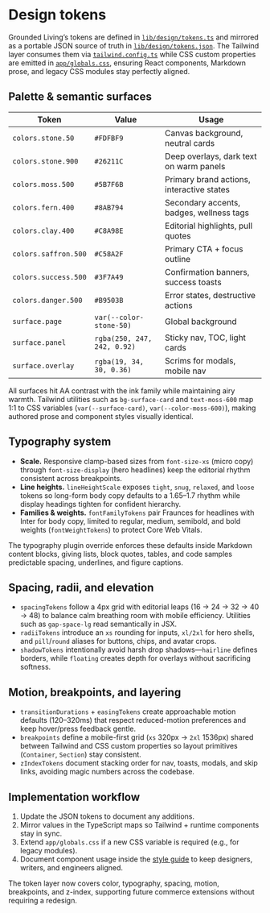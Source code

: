 # Design tokens

Grounded Living’s tokens are defined in [`lib/design/tokens.ts`](../../lib/design/tokens.ts) and mirrored as a portable
JSON source of truth in [`lib/design/tokens.json`](../../lib/design/tokens.json). The Tailwind layer consumes them via
[`tailwind.config.ts`](../../tailwind.config.ts) while CSS custom properties are emitted in
[`app/globals.css`](../../app/globals.css), ensuring React components, Markdown prose, and legacy CSS modules stay
perfectly aligned.

## Palette & semantic surfaces

| Token | Value | Usage |
| --- | --- | --- |
| `colors.stone.50` | `#FDFBF9` | Canvas background, neutral cards |
| `colors.stone.900` | `#26211C` | Deep overlays, dark text on warm panels |
| `colors.moss.500` | `#5B7F6B` | Primary brand actions, interactive states |
| `colors.fern.400` | `#8AB794` | Secondary accents, badges, wellness tags |
| `colors.clay.400` | `#C8A98E` | Editorial highlights, pull quotes |
| `colors.saffron.500` | `#C58A2F` | Primary CTA + focus outline |
| `colors.success.500` | `#3F7A49` | Confirmation banners, success toasts |
| `colors.danger.500` | `#B9503B` | Error states, destructive actions |
| `surface.page` | `var(--color-stone-50)` | Global background |
| `surface.panel` | `rgba(250, 247, 242, 0.92)` | Sticky nav, TOC, light cards |
| `surface.overlay` | `rgba(19, 34, 30, 0.36)` | Scrims for modals, mobile nav |

All surfaces hit AA contrast with the ink family while maintaining airy warmth. Tailwind utilities such as `bg-surface-card`
and `text-moss-600` map 1:1 to CSS variables (`var(--surface-card)`, `var(--color-moss-600)`), making authored
prose and component styles visually identical.

## Typography system

- **Scale.** Responsive clamp-based sizes from `font-size-xs` (micro copy) through `font-size-display` (hero headlines) keep
  the editorial rhythm consistent across breakpoints.
- **Line heights.** `lineHeightScale` exposes `tight`, `snug`, `relaxed`, and `loose` tokens so long-form body copy defaults
  to a 1.65–1.7 rhythm while display headings tighten for confident hierarchy.
- **Families & weights.** `fontFamilyTokens` pair Fraunces for headlines with Inter for body copy, limited to regular,
  medium, semibold, and bold weights (`fontWeightTokens`) to protect Core Web Vitals.

The typography plugin override enforces these defaults inside Markdown content blocks, giving lists, block quotes, tables,
and code samples predictable spacing, underlines, and figure captions.

## Spacing, radii, and elevation

- `spacingTokens` follow a 4px grid with editorial leaps (16 → 24 → 32 → 40 → 48) to balance calm breathing room with
  mobile efficiency. Utilities such as `gap-space-lg` read semantically in JSX.
- `radiiTokens` introduce an `xs` rounding for inputs, `xl/2xl` for hero shells, and `pill`/`round` aliases for buttons,
  chips, and avatar crops.
- `shadowTokens` intentionally avoid harsh drop shadows—`hairline` defines borders, while `floating` creates depth for
  overlays without sacrificing softness.

## Motion, breakpoints, and layering

- `transitionDurations` + `easingTokens` create approachable motion defaults (120–320ms) that respect reduced-motion
  preferences and keep hover/press feedback gentle.
- `breakpoints` define a mobile-first grid (`xs` 320px → `2xl` 1536px) shared between Tailwind and CSS custom properties so
  layout primitives (`Container`, `Section`) stay consistent.
- `zIndexTokens` document stacking order for nav, toasts, modals, and skip links, avoiding magic numbers across the codebase.

## Implementation workflow

1. Update the JSON tokens to document any additions.
2. Mirror values in the TypeScript maps so Tailwind + runtime components stay in sync.
3. Extend `app/globals.css` if a new CSS variable is required (e.g., for legacy modules).
4. Document component usage inside the [style guide](/style) to keep designers, writers, and engineers aligned.

The token layer now covers color, typography, spacing, motion, breakpoints, and z-index, supporting future commerce
extensions without requiring a redesign.
